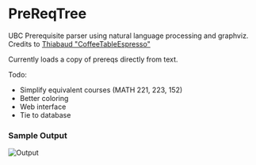 # PreReqTree

UBC Prerequisite parser using natural language processing and graphviz. Credits to [Thiabaud "CoffeeTableEspresso"](https://github.com/CoffeeTableEspresso/CourseBrowserImproved)

Currently loads a copy of prereqs directly from text.

Todo:

- Simplify equivalent courses (MATH 221, 223, 152)
- Better coloring
- Web interface
- Tie to database 

### Sample Output

![Output](https://i.imgur.com/21FsKOE.png)
